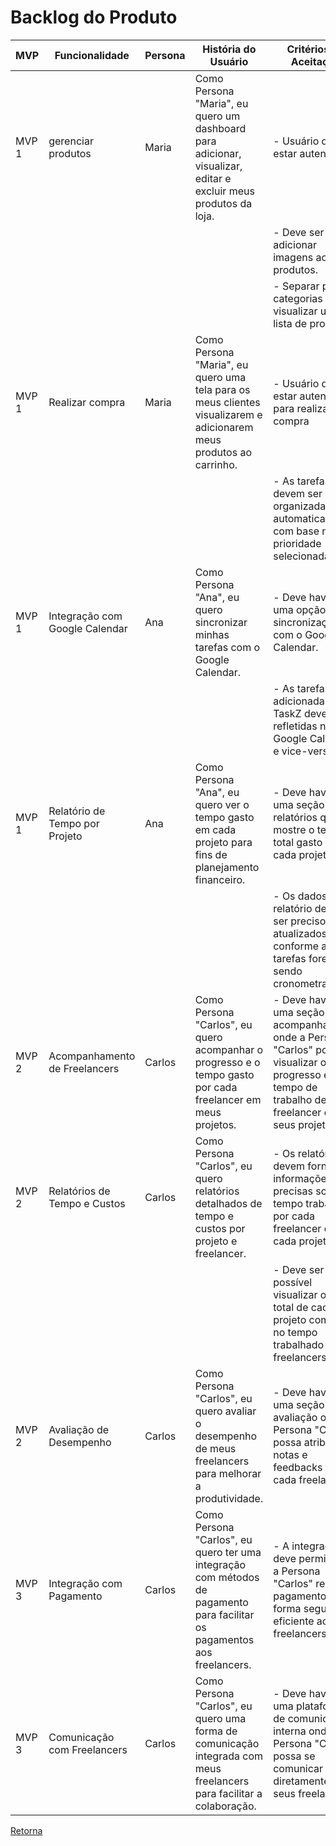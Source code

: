# Backlog do Produto

| MVP   | Funcionalidade                 | Persona | História do Usuário                                                                                                       | Critérios de Aceitação                                                                                                                                   |
|-------|--------------------------------|---------|---------------------------------------------------------------------------------------------------------------------------|----------------------------------------------------------------------------------------------------------------------------------------------------------|
| MVP 1 | gerenciar produtos            | Maria     | Como Persona "Maria", eu quero um dashboard para adicionar, visualizar, editar e excluir meus produtos da loja.                    | - Usuário deve estar autenticado                                                                                                   |
|       |                                |         |                                                                                                                           | - Deve ser adicionar imagens aos produtos.                                                                                      |
|       |                                |         |                                                                                                                           | - Separar por categorias e visualizar uma lista de produtos.                                                                                     |                                                                                |
| MVP 1 | Realizar compra         | Maria     | Como Persona "Maria", eu quero uma tela para os meus clientes visualizarem e adicionarem meus produtos ao carrinho.      | - Usuário deve estar autenticado para realizar a compra
|       |                                |         |                                                                                                                           | - As tarefas devem ser organizadas automaticamente com base na prioridade selecionada.                                                                   |
| MVP 1 | Integração com Google Calendar | Ana     | Como Persona "Ana", eu quero sincronizar minhas tarefas com o Google Calendar.                                            | - Deve haver uma opção de sincronização com o Google Calendar.                                                                                           |
|       |                                |         |                                                                                                                           | - As tarefas adicionadas no TaskZ devem ser refletidas no Google Calendar e vice-versa.                                                                  |
| MVP 1 | Relatório de Tempo por Projeto | Ana     | Como Persona "Ana", eu quero ver o tempo gasto em cada projeto para fins de planejamento financeiro.                      | - Deve haver uma seção de relatórios que mostre o tempo total gasto em cada projeto.                                                                     |
|       |                                |         |                                                                                                                           | - Os dados do relatório devem ser precisos e atualizados conforme as tarefas forem sendo cronometradas.                                                  |
| MVP 2 | Acompanhamento de Freelancers  | Carlos  | Como Persona "Carlos", eu quero acompanhar o progresso e o tempo gasto por cada freelancer em meus projetos.              | - Deve haver uma seção de acompanhamento onde a Persona "Carlos" possa visualizar o progresso e o tempo de trabalho de cada freelancer em seus projetos. |
| MVP 2 | Relatórios de Tempo e Custos   | Carlos  | Como Persona "Carlos", eu quero relatórios detalhados de tempo e custos por projeto e freelancer.                         | - Os relatórios devem fornecer informações precisas sobre o tempo trabalhado por cada freelancer em cada projeto.                                        |
|       |                                |         |                                                                                                                           | - Deve ser possível visualizar o custo total de cada projeto com base no tempo trabalhado pelos freelancers.                                             |
| MVP 2 | Avaliação de Desempenho        | Carlos  | Como Persona "Carlos", eu quero avaliar o desempenho de meus freelancers para melhorar a produtividade.                   | - Deve haver uma seção de avaliação onde a Persona "Carlos" possa atribuir notas e feedbacks para cada freelancer.                                       |
| MVP 3 | Integração com Pagamento       | Carlos  | Como Persona "Carlos", eu quero ter uma integração com métodos de pagamento para facilitar os pagamentos aos freelancers. | - A integração deve permitir que a Persona "Carlos" realize pagamentos de forma segura e eficiente aos freelancers.                                      |
| MVP 3 | Comunicação com Freelancers    | Carlos  | Como Persona "Carlos", eu quero uma forma de comunicação integrada com meus freelancers para facilitar a colaboração.     | - Deve haver uma plataforma de comunicação interna onde a Persona "Carlos" possa se comunicar diretamente com seus freelancers.                          |

[Retorna](../README.md)
